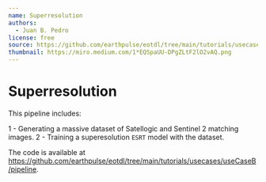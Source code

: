 ```yaml
---
name: Superresolution
authors: 
  - Juan B. Pedro
license: free
source: https://github.com/earthpulse/eotdl/tree/main/tutorials/usecases/useCaseB/pipeline
thumbnail: https://miro.medium.com/1*EQSpaUU-DPgZLtF2lO2vAQ.png
---
```


# Superresolution

This pipeline includes:

1 - Generating a massive dataset of Satellogic and Sentinel 2 matching images.
2 - Training a superesolution `ESRT` model with the dataset.

The code is available at https://github.com/earthpulse/eotdl/tree/main/tutorials/usecases/useCaseB/pipeline.